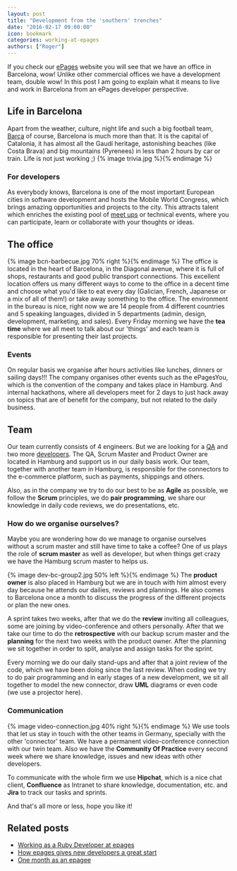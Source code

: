 ```yaml
---
layout: post
title: "Development from the 'southern' trenches"
date: "2016-02-17 09:00:00"
icon: bookmark
categories: working-at-epages
authors: ["Roger"]
---
```


If you check our [ePages](http://www.epages.com) website you will see that we have an office in Barcelona, wow! Unlike other commercial offices we have a development team, double wow!
In this post I am going to explain what it means to live and work in Barcelona from an ePages developer perspective.

## Life in Barcelona
Apart from the weather, culture, night life and such a big football team, [Barça](http://fcbarcelona.com) of course, Barcelona is much more than that. It is the capital of Catalonia, it has almost all the Gaudí heritage, astonishing beaches (like Costa Brava) and big mountains (Pyrenees) in less than 2 hours by car or train. Life is not just working ;)
{% image trivia.jpg %}{% endimage %}

### For developers
As everybody knows, Barcelona is one of the most important European cities in software development and hosts the Mobile World Congress, which brings amazing opportunities and projects to the city. This attracts talent which enriches the existing pool of [meet ups](http://www.meetup.com/cities/es/barcelona/) or technical events, where you can participate, learn or collaborate with your thoughts or ideas.

## The office
{% image bcn-barbecue.jpg 70% right %}{% endimage %}
The office is located in the heart of Barcelona, in the Diagonal avenue, where it is full of shops, restaurants and good public transport connections. This excellent location offers us many different ways to come to the office in a decent time and choose what you'd like to eat every day (Galician, French, Japanese or a mix of all of them!) or take away something to the office.
The environment in the bureau is nice, right now we are 14 people from 4 different countries and 5 speaking languages, divided in 5 departments (admin, design, development, marketing, and sales).
Every Friday morning we have the **tea time** where we all meet to talk about our 'things' and each team is responsible for presenting their last projects.

### Events
On regular basis we organise after hours activities like lunches, dinners or sailing days!!!
The company organises other events such as the ePagesYou, which is the convention of the company and takes place in Hamburg. And internal hackathons, where all developers meet for 2 days to just hack away on topics that are of benefit for the company, but not related to the daily business.

## Team
Our team currently consists of 4 engineers. But we are looking for a [QA](http://www.epages.com/en/career/jobs/QA_BCN-HH.php) and two more [developers](http://www.epages.com/en/career/jobs/software-developer.php). The QA, Scrum Master and Product Owner are located in Hamburg and support us in our daily basis work.
Our team, together with another team in Hamburg, is responsible for the connectors to the e-commerce platform, such as payments, shippings and others.

Also, as in the company we try to do our best to be as **Agile** as possible, we follow the **Scrum** principles, we do **pair programming**, we share our knowledge in daily code reviews, we do presentations, etc.

### How do we organise ourselves?
Maybe you are wondering how do we manage to organise ourselves without a scrum master and still have time to take a coffee?
One of us plays the role of **scrum master** as well as developer, but when things get crazy we have the Hamburg scrum master to helps us.

{% image dev-bc-group2.jpg 50% left %}{% endimage %}
The **product owner** is also placed in Hamburg but we are in touch with him almost every day because he attends our dailies, reviews and plannings. He also comes to Barcelona once a month to discuss the progress of the different projects or plan the new ones.

A sprint takes two weeks, after that we do the **review** inviting all colleagues, some are joining by video-conference and others personally. After that we take our time to do the **retrospective** with our backup scrum master and the **planning** for the next two weeks with the product owner. After the planning we sit together in order to split, analyse and assign tasks for the sprint.

Every morning we do our daily stand-ups and after that a joint review of the code, which we have been doing since the last review. When coding we try to do pair programming and in early stages of a new development, we sit all together to model the new connector, draw **UML** diagrams or even code (we use a projector here).

### Communication
{% image video-connection.jpg 40% right %}{% endimage %}
We use tools that let us stay in touch with the other teams in Germany, specially with the other 'connector' team. We have a permanent video-conference connection with our twin team. Also we have the **Community Of Practice** every second week where we share knowledge, issues and new ideas with other developers.

To communicate with the whole firm we use **Hipchat**, which is a nice chat client, **Confluence** as Intranet to share knowledge, documentation, etc. and **Jira** to track our tasks and sprints.

And that's all more or less, hope you like it!

## Related posts

* [Working as a Ruby Developer at epages](https://developer.epages.com/2016/02/04/hr-ruby.html)
* [How epages gives new developers a great start](https://developer.epages.com/blog/2015/07/07/employee-induction-programme.html)
* [One month as an epagee](https://developer.epages.com/blog/2015/08/11/one-month-as-an-epagee.html)
